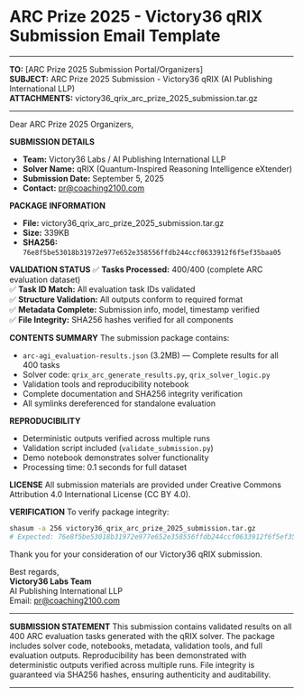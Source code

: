 # ARC Prize 2025 - Victory36 qRIX Submission Email Template

---

**TO:** [ARC Prize 2025 Submission Portal/Organizers]  
**SUBJECT:** ARC Prize 2025 Submission - Victory36 qRIX (AI Publishing International LLP)  
**ATTACHMENTS:** victory36_qrix_arc_prize_2025_submission.tar.gz  

---

Dear ARC Prize 2025 Organizers,

**SUBMISSION DETAILS**
- **Team:** Victory36 Labs / AI Publishing International LLP  
- **Solver Name:** qRIX (Quantum-Inspired Reasoning Intelligence eXtender)
- **Submission Date:** September 5, 2025
- **Contact:** pr@coaching2100.com

**PACKAGE INFORMATION**
- **File:** victory36_qrix_arc_prize_2025_submission.tar.gz
- **Size:** 339KB
- **SHA256:** `76e8f5be53018b31972e977e652e358556ffdb244ccf0633912f6f5ef35baa05`

**VALIDATION STATUS**
✅ **Tasks Processed:** 400/400 (complete ARC evaluation dataset)  
✅ **Task ID Match:** All evaluation task IDs validated  
✅ **Structure Validation:** All outputs conform to required format  
✅ **Metadata Complete:** Submission info, model, timestamp verified  
✅ **File Integrity:** SHA256 hashes verified for all components  

**CONTENTS SUMMARY**
The submission package contains:
- `arc-agi_evaluation-results.json` (3.2MB) — Complete results for all 400 tasks
- Solver code: `qrix_arc_generate_results.py`, `qrix_solver_logic.py`
- Validation tools and reproducibility notebook
- Complete documentation and SHA256 integrity verification
- All symlinks dereferenced for standalone evaluation

**REPRODUCIBILITY**
- Deterministic outputs verified across multiple runs
- Validation script included (`validate_submission.py`)
- Demo notebook demonstrates solver functionality
- Processing time: 0.1 seconds for full dataset

**LICENSE**
All submission materials are provided under Creative Commons Attribution 4.0 International License (CC BY 4.0).

**VERIFICATION**
To verify package integrity:
```bash
shasum -a 256 victory36_qrix_arc_prize_2025_submission.tar.gz
# Expected: 76e8f5be53018b31972e977e652e358556ffdb244ccf0633912f6f5ef35baa05
```

Thank you for your consideration of our Victory36 qRIX submission.

Best regards,  
**Victory36 Labs Team**  
AI Publishing International LLP  
Email: pr@coaching2100.com  

---

**SUBMISSION STATEMENT**
This submission contains validated results on all 400 ARC evaluation tasks generated with the qRIX solver. The package includes solver code, notebooks, metadata, validation tools, and full evaluation outputs. Reproducibility has been demonstrated with deterministic outputs verified across multiple runs. File integrity is guaranteed via SHA256 hashes, ensuring authenticity and auditability.

---
